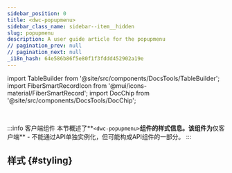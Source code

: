 ```yaml
---
sidebar_position: 0
title: <dwc-popupmenu>
sidebar_class_name: sidebar--item__hidden
slug: popupmenu
description: A user guide article for the popupmenu
// pagination_prev: null
// pagination_next: null
_i18n_hash: 64e586b86f5e80f1f3fddd452902a19e
---
```

import TableBuilder from '@site/src/components/DocsTools/TableBuilder';
import FiberSmartRecordIcon from '@mui/icons-material/FiberSmartRecord';
import DocChip from '@site/src/components/DocsTools/DocChip';

<DocChip chip='shadow' />

<br />

:::info 客户端组件
本节概述了**`<dwc-popupmenu>`**组件的样式信息。该组件为**仅客户端** - 不能通过API单独实例化，但可能构成API组件的一部分。
:::

## 样式 {#styling}

<TableBuilder name="dwc-popupmenu" clientComponent />
